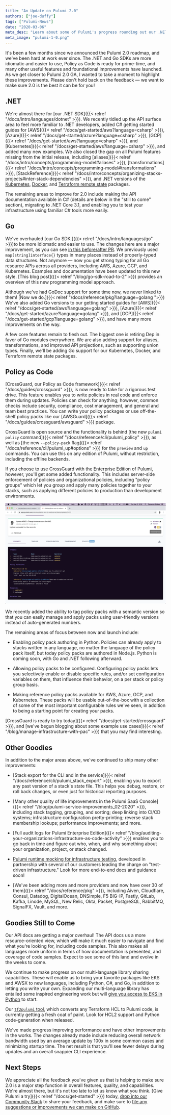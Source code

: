 ```yaml
---
title: "An Update on Pulumi 2.0"
authors: ["joe-duffy"]
tags: ["Pulumi-News"]
date: "2020-03-06"
meta_desc: "Learn about some of Pulumi's progress rounding out our .NET and Go SDKs in addition to infrastructure validation using testing and Policy as Code."
meta_image: "pulumi-1-0.png"
---
```


It's been a few months since we announced the Pulumi 2.0 roadmap, and we've been hard at work ever since. The .NET and Go SDKs are more idiomatic and easier to use, Policy as Code is ready for prime-time, and many other useful features and foundational improvements have launched. As we get closer to Pulumi 2.0 GA, I wanted to take a moment to highlight these improvements. Please don't hold back on the feedback &mdash; we want to make sure 2.0 is the best it can be for you!

<!--more-->

## .NET

We're almost there for [our .NET SDK]({{< relref "/docs/intro/languages/dotnet" >}}). We recently tidied up the API surface area to feel more familiar to .NET developers, added C# getting started guides for [AWS]({{< relref "/docs/get-started/aws?language=csharp" >}}), [Azure]({{< relref "/docs/get-started/azure?language=csharp" >}}), [GCP]({{< relref "/docs/get-started/aws?language=csharp" >}}), and [Kubernetes]({{< relref "/docs/get-started/aws?language=csharp" >}}), and added many new examples. We also closed the gap on all Pulumi features missing from the initial release, including [aliases]({{< relref "/docs/intro/concepts/programming-model#aliases" >}}), [transformations]({{< relref "/docs/intro/concepts/programming-model#transformations" >}}), [StackReference]({{< relref "/docs/intro/concepts/organizing-stacks-projects#inter-stack-dependencies" >}}), and .NET versions of the [Kubernetes](https://github.com/pulumi/pulumi-kubernetes), [Docker](https://github.com/pulumi/pulumi-docker), and [Terraform remote state](https://github.com/pulumi/pulumi-terraform) packages.

The remaining areas to improve for 2.0 include making the API documentation available in C# (details are below in the "still to come" section), migrating to .NET Core 3.1, and enabling you to test your infrastructure using familiar C# tools more easily.

## Go

We've overhauled [our Go SDK ]({{< relref "/docs/intro/languages/go" >}})to be more idiomatic and easier to use. The changes here are a major improvement, as you can see [in this before/after PR](https://github.com/pulumi/examples/commit/b88f385a8951f81fe41cb4f40eb940b074e9263b#diff-07803f7bc3bff97871e6e3eea7287cb8). We previously used `map[string]interface{}` types in many places instead of properly-typed data structures. Not anymore &mdash; now you get strong typing for all Go resource APIs across all providers, including AWS, Azure, GCP, and Kubernetes. Examples and documentation have been updated to this new style. [This blog post]({{< relref "/blog/go-sdk-road-to-2" >}}) provides an overview of this new programming model approach.

Although we've had GoDoc support for some time now, we never linked to them! [Now we do.]({{< relref "/docs/reference/pkg?language=golang ">}}) We've also added Go versions to our getting started guides for [AWS]({{< relref "/docs/get-started/aws?language=golang" >}}), [Azure]({{< relref "/docs/get-started/azure?language=golang" >}}), and [GCP]({{< relref "/docs/get-started/gcp?language=golang" >}}), and have many more improvements on the way.

A few core features remain to flesh out. The biggest one is retiring Dep in favor of Go modules everywhere. We are also adding support for aliases, transformations, and improved API projections, such as supporting union types. Finally, we'll be adding Go support for our Kubernetes, Docker, and Terraform remote state packages.

## Policy as Code

[CrossGuard, our Policy as Code framework]({{< relref "/docs/guides/crossguard" >}}), is now ready to take for a rigorous test drive. This feature enables you to write policies in real code and enforce them during updates. Policies can check for anything; however, common checks include security, compliance, cost management, and general and team best practices. You can write your policy packages or use off-the-shelf policy packs like our [AWSGuard]({{< relref "/docs/guides/crossguard/awsguard" >}}) package.

CrossGuard is open source and the functionality is behind [the new `pulumi policy` command]({{< relref "/docs/reference/cli/pulumi_policy" >}}), as well as [the new `--policy-pack` flag]({{< relref "/docs/reference/cli/pulumi_up#options" >}}) for the `preview` and `up` commands. You can use this on any edition of Pulumi, without restriction, including the offline backends.

If you choose to use CrossGuard with the Enterprise Edition of Pulumi, however, you'll get some added functionality. This includes server-side enforcement of policies and organizational policies, including "policy groups" which let you group and apply many policies together to your stacks, such as applying different policies to production than development environments.

![Policy Enforcement in the Console](./PolicyEnforcement.png)

We recently added the ability to tag policy packs with a semantic version so that you can easily manage and apply packs using user-friendly versions instead of auto-generated numbers.

The remaining areas of focus between now and launch include:

* Enabling policy pack authoring in Python. Policies can already apply to stacks written in any language, no matter the language of the policy pack itself, but today policy packs are authored in Node.js. Python is coming soon, with Go and .NET following afterward.

* Allowing policy packs to be configured. Configuring policy packs lets you selectively enable or disable specific rules, and/or set configuration variables on them, that influence their behavior, on a per stack or policy group basis.

* Making reference policy packs available for AWS, Azure, GCP, and Kubernetes. These packs will be usable out-of-the-box with a collection of some of the most important configurable rules we've seen, in addition to being a starting point for creating your packs.

[CrossGuard is ready to try today]({{< relref "/docs/get-started/crossguard" >}}), and [we've begun blogging about some example use cases]({{< relref "/blog/manage-infrastructure-with-pac" >}}) that you may find interesting.

## Other Goodies

In addition to the major areas above, we've continued to ship many other improvements:

* [Stack export for the CLI and in the service]({{< relref "/docs/reference/cli/pulumi_stack_export" >}}), enabling you to export any past version of a stack's state file. This helps you debug, restore, or roll back changes, or even just for historical reporting purposes.

* [Many other quality of life improvements in the Pulumi SaaS Console]({{< relref "/blog/pulumi-service-improvements_02-2020" >}}), including stack tagging, grouping, and sorting; deep linking into CI/CD systems; infrastructure configuration pretty-printing; reverse stack membership lookups; performance improvements; and more.

* [Full audit logs for Pulumi Enterprise Edition]({{< relref "/blog/auditing-your-organizations-infrastructure-as-code-activity" >}}) enables you to go back in time and figure out who, when, and why something about your organization, project, or stack changed.

* [Pulumi runtime mocking for infrastructure testing](https://github.com/pulumi/pulumi/pull/3738), developed in partnership with several of our customers leading the charge on "test-driven infrastructure." Look for more end-to-end docs and guidance soon!

* [We've been adding more and more providers and now have over 30 of them]({{< relref "/docs/reference/pkg" >}}), including Aiven, Cloudflare, Consul, Datadog, DigitalOcean, DNSimple, F5 BIG-IP, Fastly, GitLab, Kafka, Linode, MySQL, New Relic, Okta, Packet, PostgreSQL, RabbitMQ, SignalFX, Vault, and more.

## Goodies Still to Come

Our API docs are getting a major overhaul! The API docs us a more resource-oriented view, which will make it much easier to navigate and find what you're looking for, including code samples. This also makes all languages more uniform in terms of how documentation is presented, and coverage of code samples.  Expect to see some of this land and evolve in the weeks to come.

We continue to make progress on our multi-language library sharing capabilities. These will enable us to bring your favorite packages like EKS and AWSX to new languages, including Python, C#, and Go, in addition to letting you write your own. Expanding our multi-language library has entailed some inspired engineering work but will [give you access to EKS in Python](https://github.com/pulumi/pulumi-eks) to start.

Our [`tf2pulumi` tool](https://github.com/pulumi/tf2pulumi), which converts any Terraform HCL to Pulumi code, is currently getting a fresh coat of paint. Look for HCL2 support and Python code-generation when released.

We've made progress improving performance and have other improvements in the works. The changes already made include reducing overall network bandwidth used by an average update by 100x in some common cases and minimizing startup time. The net result is that you'll see fewer delays during updates and an overall snappier CLI experience.

## Next Steps

We appreciate all the feedback you've given us that is helping to make sure 2.0 is a major step function in overall features, quality, and capabilities. We're almost there, but it's not too late to let us know what you think. [Give Pulumi a try]({{< relref "/docs/get-started" >}}) today, [drop into our Community Slack](https://slack.pulumi.com) to share your feedback, and make sure to [file any suggestions or improvements we can make on GitHub](https://github.com/pulumi/pulumi/issues/new).
